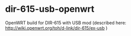 dir-615-usb-openwrt
===================

OpenWRT build for DIR-615 with USB mod (described here: http://wiki.openwrt.org/toh/d-link/dir-615/ex-usb )
